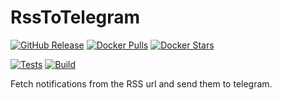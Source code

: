 # RssToTelegram

[![GitHub Release](https://img.shields.io/github/v/release/ricardotx/RssToTelegram?logo=github&label=Release)](https://github.com/ricardotx/RssToTelegram/releases)
[![Docker Pulls](https://img.shields.io/docker/pulls/ricardotx/rss-to-telegram?logo=docker&label=Pulls)](https://hub.docker.com/r/ricardotx/rss-to-telegram)
[![Docker Stars](https://img.shields.io/docker/stars/ricardotx/rss-to-telegram?logo=Docker&label=Stars)](https://hub.docker.com/r/ricardotx/rss-to-telegram)


[![Tests](https://github.com/ricardotx/RssToTelegram/workflows/Tests/badge.svg)](https://github.com/ricardotx/RssToTelegram/actions?query=workflow%3ATests)
[![Build](https://github.com/ricardotx/RssToTelegram/workflows/Release/badge.svg)](https://github.com/ricardotx/RssToTelegram/actions?query=workflow%3ARelease)


Fetch notifications from the RSS url and send them to telegram.
